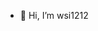 - 👋 Hi, I’m wsi1212

<!---
wsi1212/wsi1212 is a ✨ special ✨ repository because its `README.md` (this file) appears on your GitHub profile.
You can click the Preview link to take a look at your changes.
--->

